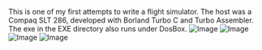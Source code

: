 This is one of my first attempts to write a flight simulator. The host was a Compaq SLT 286, developed with Borland Turbo C and Turbo Assembler. The exe in the EXE directory also runs under DosBox.
![Image](https://github.com/DigiFennek/Ikarus/blob/master/Images/Ikarus1.png)
![Image](https://github.com/DigiFennek/Ikarus/blob/master/Images/Ikarus2.png)
![Image](https://github.com/DigiFennek/Ikarus/blob/master/Images/Ikarus3.png)
![Image](https://github.com/DigiFennek/TransputerBox/blob/master/Images/transputerbox_back.jpg)
